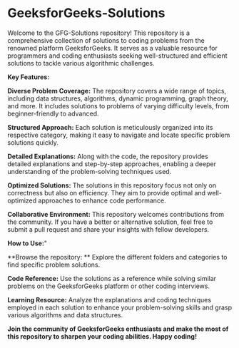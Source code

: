 # GeeksforGeeks-Solutions
Welcome to the GFG-Solutions repository! This repository is a comprehensive collection of solutions to coding problems from the renowned platform GeeksforGeeks. It serves as a valuable resource for programmers and coding enthusiasts seeking well-structured and efficient solutions to tackle various algorithmic challenges.

**Key Features:**

**Diverse Problem Coverage:** The repository covers a wide range of topics, including data structures, algorithms, dynamic programming, graph theory, and more. It includes solutions to problems of varying difficulty levels, from beginner-friendly to advanced.

**Structured Approach:** Each solution is meticulously organized into its respective category, making it easy to navigate and locate specific problem solutions quickly.

**Detailed Explanations:** Along with the code, the repository provides detailed explanations and step-by-step approaches, enabling a deeper understanding of the problem-solving techniques used.

**Optimized Solutions:** The solutions in this repository focus not only on correctness but also on efficiency. They aim to provide optimal and well-optimized approaches to enhance code performance.

**Collaborative Environment:** This repository welcomes contributions from the community. If you have a better or alternative solution, feel free to submit a pull request and share your insights with fellow developers.

**How to Use:**"

**Browse the repository: ** Explore the different folders and categories to find specific problem solutions.

**Code Reference:** Use the solutions as a reference while solving similar problems on the GeeksforGeeks platform or other coding interviews.

**Learning Resource:** Analyze the explanations and coding techniques employed in each solution to enhance your problem-solving skills and grasp various algorithms and data structures.

**Join the community of GeeksforGeeks enthusiasts and make the most of this repository to sharpen your coding abilities. Happy coding!**

